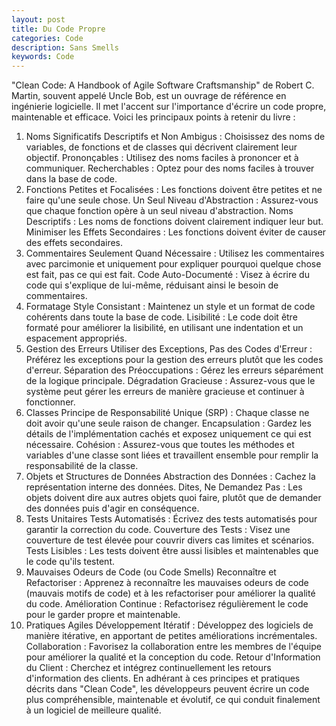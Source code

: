 ```yaml
---
layout: post
title: Du Code Propre
categories: Code
description: Sans Smells
keywords: Code
---
```


"Clean Code: A Handbook of Agile Software Craftsmanship" de Robert C. Martin, souvent appelé Uncle Bob, est un ouvrage de référence en ingénierie logicielle. Il met l'accent sur l'importance d'écrire un code propre, maintenable et efficace. Voici les principaux points à retenir du livre :

1. Noms Significatifs
Descriptifs et Non Ambigus : Choisissez des noms de variables, de fonctions et de classes qui décrivent clairement leur objectif.
Prononçables : Utilisez des noms faciles à prononcer et à communiquer.
Recherchables : Optez pour des noms faciles à trouver dans la base de code.
2. Fonctions
Petites et Focalisées : Les fonctions doivent être petites et ne faire qu'une seule chose.
Un Seul Niveau d'Abstraction : Assurez-vous que chaque fonction opère à un seul niveau d'abstraction.
Noms Descriptifs : Les noms de fonctions doivent clairement indiquer leur but.
Minimiser les Effets Secondaires : Les fonctions doivent éviter de causer des effets secondaires.
3. Commentaires
Seulement Quand Nécessaire : Utilisez les commentaires avec parcimonie et uniquement pour expliquer pourquoi quelque chose est fait, pas ce qui est fait.
Code Auto-Documenté : Visez à écrire du code qui s'explique de lui-même, réduisant ainsi le besoin de commentaires.
4. Formatage
Style Consistant : Maintenez un style et un format de code cohérents dans toute la base de code.
Lisibilité : Le code doit être formaté pour améliorer la lisibilité, en utilisant une indentation et un espacement appropriés.
5. Gestion des Erreurs
Utiliser des Exceptions, Pas des Codes d'Erreur : Préférez les exceptions pour la gestion des erreurs plutôt que les codes d'erreur.
Séparation des Préoccupations : Gérez les erreurs séparément de la logique principale.
Dégradation Gracieuse : Assurez-vous que le système peut gérer les erreurs de manière gracieuse et continuer à fonctionner.
6. Classes
Principe de Responsabilité Unique (SRP) : Chaque classe ne doit avoir qu'une seule raison de changer.
Encapsulation : Gardez les détails de l'implémentation cachés et exposez uniquement ce qui est nécessaire.
Cohésion : Assurez-vous que toutes les méthodes et variables d'une classe sont liées et travaillent ensemble pour remplir la responsabilité de la classe.
7. Objets et Structures de Données
Abstraction des Données : Cachez la représentation interne des données.
Dites, Ne Demandez Pas : Les objets doivent dire aux autres objets quoi faire, plutôt que de demander des données puis d'agir en conséquence.
8. Tests Unitaires
Tests Automatisés : Écrivez des tests automatisés pour garantir la correction du code.
Couverture des Tests : Visez une couverture de test élevée pour couvrir divers cas limites et scénarios.
Tests Lisibles : Les tests doivent être aussi lisibles et maintenables que le code qu'ils testent.
9. Mauvaises Odeurs de Code (ou Code Smells)
Reconnaître et Refactoriser : Apprenez à reconnaître les mauvaises odeurs de code (mauvais motifs de code) et à les refactoriser pour améliorer la qualité du code.
Amélioration Continue : Refactorisez régulièrement le code pour le garder propre et maintenable.
10. Pratiques Agiles
Développement Itératif : Développez des logiciels de manière itérative, en apportant de petites améliorations incrémentales.
Collaboration : Favorisez la collaboration entre les membres de l'équipe pour améliorer la qualité et la conception du code.
Retour d'Information du Client : Cherchez et intégrez continuellement les retours d'information des clients.
En adhérant à ces principes et pratiques décrits dans "Clean Code", les développeurs peuvent écrire un code plus compréhensible, maintenable et évolutif, ce qui conduit finalement à un logiciel de meilleure qualité.
